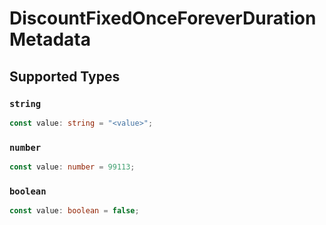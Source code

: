 # DiscountFixedOnceForeverDurationMetadata


## Supported Types

### `string`

```typescript
const value: string = "<value>";
```

### `number`

```typescript
const value: number = 99113;
```

### `boolean`

```typescript
const value: boolean = false;
```

